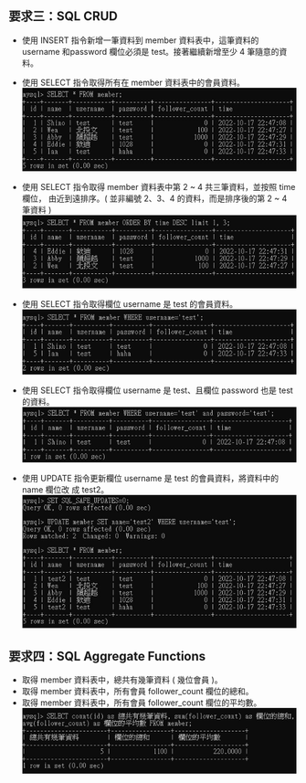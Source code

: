 ## 要求三：SQL CRUD

- 使⽤ INSERT 指令新增⼀筆資料到 member 資料表中，這筆資料的 username 和password 欄位必須是 test。接著繼續新增⾄少 4 筆隨意的資料。
- 使⽤ SELECT 指令取得所有在 member 資料表中的會員資料。
   ![](img/img01.jpg)


- 使⽤ SELECT 指令取得 member 資料表中第 2 ~ 4 共三筆資料，並按照 time 欄位，
由近到遠排序。( 並非編號 2、3、4 的資料，⽽是排序後的第 2 ~ 4 筆資料 )
![](img/img02.jpg)

- 使⽤ SELECT 指令取得欄位 username 是 test 的會員資料。
  ![](img/img03.jpg)
  
- 使⽤ SELECT 指令取得欄位 username 是 test、且欄位 password 也是 test 的資料。
  ![](img/img04.jpg)
  
- 使⽤ UPDATE 指令更新欄位 username 是 test 的會員資料，將資料中的 name 欄位改
成 test2。
![](img/img05.jpg)



## 要求四：SQL Aggregate Functions

- 取得 member 資料表中，總共有幾筆資料 ( 幾位會員 )。
- 取得 member 資料表中，所有會員 follower_count 欄位的總和。
- 取得 member 資料表中，所有會員 follower_count 欄位的平均數。
  ![](img/img06.jpg)